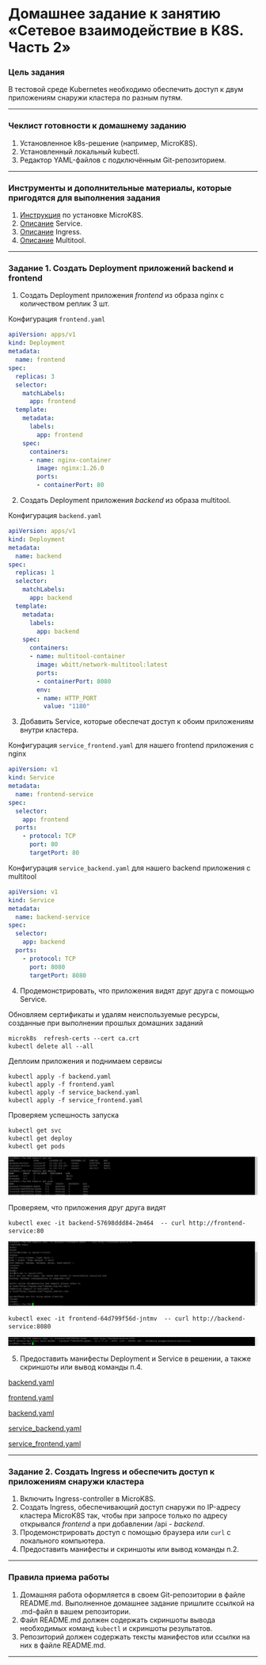 # Домашнее задание к занятию «Сетевое взаимодействие в K8S. Часть 2»

### Цель задания

В тестовой среде Kubernetes необходимо обеспечить доступ к двум приложениям снаружи кластера по разным путям.

------

### Чеклист готовности к домашнему заданию

1. Установленное k8s-решение (например, MicroK8S).
2. Установленный локальный kubectl.
3. Редактор YAML-файлов с подключённым Git-репозиторием.

------

### Инструменты и дополнительные материалы, которые пригодятся для выполнения задания

1. [Инструкция](https://microk8s.io/docs/getting-started) по установке MicroK8S.
2. [Описание](https://kubernetes.io/docs/concepts/services-networking/service/) Service.
3. [Описание](https://kubernetes.io/docs/concepts/services-networking/ingress/) Ingress.
4. [Описание](https://github.com/wbitt/Network-MultiTool) Multitool.

------

### Задание 1. Создать Deployment приложений backend и frontend

1. Создать Deployment приложения _frontend_ из образа nginx с количеством реплик 3 шт.

Конфигурация `frontend.yaml`
```yml
apiVersion: apps/v1
kind: Deployment
metadata:
  name: frontend
spec:
  replicas: 3
  selector:
    matchLabels:
      app: frontend
  template:
    metadata:
      labels:
        app: frontend
    spec:
      containers:
      - name: nginx-container
        image: nginx:1.26.0
        ports:
        - containerPort: 80
```

2. Создать Deployment приложения _backend_ из образа multitool. 

Конфигурация `backend.yaml`
```yml
apiVersion: apps/v1
kind: Deployment
metadata:
  name: backend
spec:
  replicas: 1
  selector:
    matchLabels:
      app: backend
  template:
    metadata:
      labels:
        app: backend
    spec:
      containers:
      - name: multitool-container
        image: wbitt/network-multitool:latest
        ports:
        - containerPort: 8080
        env:
        - name: HTTP_PORT
          value: "1180"
```

3. Добавить Service, которые обеспечат доступ к обоим приложениям внутри кластера. 

Конфигурация `service_frontend.yaml` для нашего frontend приложения с nginx
```yml
apiVersion: v1
kind: Service
metadata:
  name: frontend-service
spec:
  selector:
    app: frontend
  ports:
    - protocol: TCP
      port: 80
      targetPort: 80
```

Конфигурация `service_backend.yaml` для нашего backend приложения с multitool
```yml
apiVersion: v1
kind: Service
metadata:
  name: backend-service
spec:
  selector:
    app: backend
  ports:
    - protocol: TCP
      port: 8080
      targetPort: 8080
```

4. Продемонстрировать, что приложения видят друг друга с помощью Service.

Обновляем сертификаты и удалям неиспользуемые ресурсы, созданные при выполнении прошлых домашних заданий
```
microk8s  refresh-certs --cert ca.crt
kubectl delete all --all
```

Деплоим приложения и поднимаем сервисы 
```
kubectl apply -f backend.yaml
kubectl apply -f frontend.yaml
kubectl apply -f service_backend.yaml
kubectl apply -f service_frontend.yaml
```

Проверяем успешность запуска
```
kubectl get svc
kubectl get deploy
kubectl get pods
```

![Alt_text](https://github.com/LeonidKhoroshev/kuber-homeworks/blob/main/1.5/screenshots/k8s1.png)

Проверяем, что приложения друг друга видят
```
kubectl exec -it backend-57698ddd84-2m464  -- curl http://frontend-service:80
```

![Alt_text](https://github.com/LeonidKhoroshev/kuber-homeworks/blob/main/1.5/screenshots/k8s2.png)

```
kubectl exec -it frontend-64d799f56d-jntmv  -- curl http://backend-service:8080
```

![Alt_text](https://github.com/LeonidKhoroshev/kuber-homeworks/blob/main/1.5/screenshots/k8s3.png)

5. Предоставить манифесты Deployment и Service в решении, а также скриншоты или вывод команды п.4.


[backend.yaml](https://github.com/LeonidKhoroshev/kuber-homeworks/blob/hw-05/1.5/files/backend.yaml)

[frontend.yaml](https://github.com/LeonidKhoroshev/kuber-homeworks/blob/hw-05/1.5/files/frontend.yaml)

[backend.yaml](https://github.com/LeonidKhoroshev/kuber-homeworks/blob/hw-05/1.5/files/backend.yaml)

[service_backend.yaml](https://github.com/LeonidKhoroshev/kuber-homeworks/blob/hw-05/1.5/files/service_backend.yaml)

[service_frontend.yaml](https://github.com/LeonidKhoroshev/kuber-homeworks/blob/hw-05/1.5/files/service_frontend.yaml)


------

### Задание 2. Создать Ingress и обеспечить доступ к приложениям снаружи кластера

1. Включить Ingress-controller в MicroK8S.
2. Создать Ingress, обеспечивающий доступ снаружи по IP-адресу кластера MicroK8S так, чтобы при запросе только по адресу открывался _frontend_ а при добавлении /api - _backend_.
3. Продемонстрировать доступ с помощью браузера или `curl` с локального компьютера.
4. Предоставить манифесты и скриншоты или вывод команды п.2.

------

### Правила приема работы

1. Домашняя работа оформляется в своем Git-репозитории в файле README.md. Выполненное домашнее задание пришлите ссылкой на .md-файл в вашем репозитории.
2. Файл README.md должен содержать скриншоты вывода необходимых команд `kubectl` и скриншоты результатов.
3. Репозиторий должен содержать тексты манифестов или ссылки на них в файле README.md.

------
